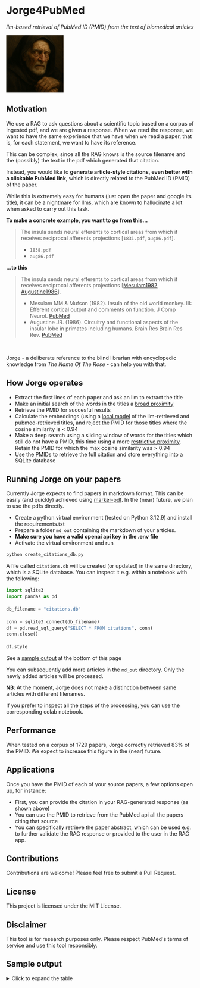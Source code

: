 # Jorge4PubMed
_llm-based retrieval of PubMed ID (PMID) from the text of biomedical articles_

![](imgs/jorge.png)

## Motivation
We use a RAG to ask questions about a scientific topic based on a corpus of ingested pdf, and we are given a response. When we read the response, we want to have the same experience that we have when we read a paper, that is, for each statement, we want to have its reference.

This can be complex, since all the RAG knows is the source filename and the (possibly) the text in the pdf which generated that citation.

Instead, you would like to **generate article-style citations, even better with a clickable PubMed link**, which is directly related to the PubMed ID (PMID) of the paper.

While this is extremely easy for humans (just open the paper and google its title), it can be a nightmare for llms, which are known to hallucinate a lot when asked to carry out this task.

**To make a concrete example, you want to go from this...**


> The insula sends neural efferents to cortical areas from which it receives reciprocal afferents projections [`1831.pdf`, `aug86.pdf`].
>
> - `1838.pdf`
> - `aug86.pdf`

**...to this**
> The insula sends neural efferents to cortical areas from which it receives reciprocal afferents projections [[Mesulam1982](https://pubmed.ncbi.nlm.nih.gov/7174907/), [Augustine1986](https://pubmed.ncbi.nlm.nih.gov/8957561/)].
>
> - Mesulam MM & Mufson (1982). Insula of the old world monkey. III: Efferent cortical output and comments on function. J Comp Neurol. [PubMed](https://pubmed.ncbi.nlm.nih.gov/7174907/)
> - Augustine JR. (1986). Circuitry and functional aspects of the insular lobe in primates including humans. Brain Res Brain Res Rev. [PubMed](https://pubmed.ncbi.nlm.nih.gov/8957561/)

<br>

Jorge - a deliberate reference to the blind librarian with encyclopedic knowledge from _The Name Of The Rose_ - can help you with that.


## How Jorge operates
- Extract the first lines of each paper and ask an llm to extract the title
- Make an initial search of the words in the titles a [broad proximity](https://www.ncbi.nlm.nih.gov/books/NBK25499/)
- Retrieve the PMID for succesful results
- Calculate the embeddings (using a [local model](https://huggingface.co/sentence-transformers/all-MiniLM-L6-v2) of the llm-retrieved and pubmed-retrieved titles, and reject the PMID for those titles where the cosine similarity is < 0.94
- Make a deep search using a sliding window of words for the titles which still do not have a PMID, this time using a more [restrictive proximity](https://stackoverflow.com/questions/77412057/searching-entrez-based-on-paper-title). Retain the PMID for which the max cosine similarity was > 0.94
- Use the PMIDs to retrieve the full citation and store everything into a SQLite database


## Running Jorge on your papers
Currently Jorge expects to find papers in markdown format. This can be easily (and quickly) achieved using [marker-pdf](https://github.com/VikParuchuri/marker?tab=readme-ov-file). In the (near) future, we plan to use the pdfs directly.

- Create a python virtual environment (tested on Python 3.12.9) and install the requirements.txt
- Prepare a folder `md_out` containing the markdown of your articles.
- **Make sure you have a valid openai api key in the .env file**
- Activate the virtual environment and run 

```bash
python create_citations_db.py
```


A file called `citations.db` will be created (or updated) in the same directory, which is a SQLite database. You can inspect it e.g. within a notebook with the following:

```python
import sqlite3
import pandas as pd

db_filename = "citations.db"

conn = sqlite3.connect(db_filename)
df = pd.read_sql_query("SELECT * FROM citations", conn)
conn.close()

df.style
```


See a [sample output](https://github.com/leonardocerliani/Jorge4PubMed/tree/main?tab=readme-ov-file#sample-output) at the bottom of this page

You can subsequently add more articles in the `md_out` directory. Only the newly added articles will be processed.

**NB**: At the moment, Jorge does not make a distinction between same articles with different filenames.

If you prefer to inspect all the steps of the processing, you can use the corresponding colab notebook.


## Performance
When tested on a corpus of 1729 papers, Jorge correctly retrieved 83% of the PMID. We expect to increase this figure in the (near) future.

## Applications
Once you have the PMID of each of your source papers, a few options open up, for instance:
- First, you can provide the citation in your RAG-generated response (as shown above)
- You can use the PMID to retrieve from the PubMed api all the papers citing that source
- You can specifically retrieve the paper abstract, which can be used e.g. to further validate the RAG response or provided to the user in the RAG app.

## Contributions
Contributions are welcome! Please feel free to submit a Pull Request.

## License 
This project is licensed under the MIT License.

## Disclaimer
This tool is for research purposes only. Please respect PubMed's terms of service and use this tool responsibly.


## Sample output

<details>
<summary>Click to expand the table</summary>

| ID | title                                                                                                                                                                                                                                                |  PMID   | filename                                | full_citation                                                                                                                                                                                                       | weblink                                | Pubmed_title                                                                                                                                                                              |
|----|:-----------------------------------------------------------------------------------------------------------------------------------------------------------------------------------------------------------------------------------------------------|--------:|:--------------------------------------|:-------------------------------------------------------------------------------------------------------------------------------------------------------------------------------------------------------------------|:-------------------------------------|:------------------------------------------------------------------------------------------------------------------------------------------------------------------------------------------|
|  0 | RISC Assembly Defects in the Drosophila RNAi Mutant Armitage                                                                                                                                                                                         | 15035985| 1009Tomari2004.md                     | Tomari (2004). _RISC assembly defects in the Drosophila RNAi mutant armitage._ Cell                                                                                                                               | https://pubmed.ncbi.nlm.nih.gov/15035985 | RISC assembly defects in the Drosophila RNAi mutant armitage.                                                                                                                             |
|  1 | Regulation of Constitutive GPR3 Signaling and Surface Localization by GRK2 and b-arrestin-2 Overexpression in HEK293 Cells                                                                                                                           | 23826079| 11Lowther2013.md                      | Lowther (2013). _Regulation of Constitutive GPR3 Signaling and Surface Localization by GRK2 and β-arrestin-2 Overexpression in HEK293 Cells._ PloS one                                                          | https://pubmed.ncbi.nlm.nih.gov/23826079 | Regulation of Constitutive GPR3 Signaling and Surface Localization by GRK2 and β-arrestin-2 Overexpression in HEK293 Cells.                                                                  |
|  2 | A Role for Calcium Release-Activated Current CRAC in Cholinergic Modulation of Electrical Activity in Pancreatic 3-Cells                                                                                                                             |  7647236| 3953Bertram1995.md                    | Bertram (1995). _A role for calcium release-activated current (CRAC) in cholinergic modulation of electrical activity in pancreatic beta-cells._ Biophysical journal                                              | https://pubmed.ncbi.nlm.nih.gov/7647236  | A role for calcium release-activated current (CRAC) in cholinergic modulation of electrical activity in pancreatic beta-cells.                                                              |

</details>